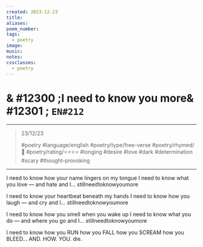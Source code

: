 ```yaml
---
created: 2023-12-23
title:
aliases:
poem_number:
tags:
  - poetry
image:
music:
notes:
cssclasses:
  - poetry
---
```

# & #12300 ;I need to know you more& #12301 ; `EN#212`

---

> 23/12/23
> 
> #poetry 
> #language/english 
> #poetry/type/free-verse 
> #poetry/rhymed/🔴 
> #poetry/rating/⭐⭐⭐⭐ 
> #longing #desire #love #dark #determination #scary #thought-provoking 

---

I need to know how your name lingers on my tongue
I need to know what you love —
and hate
and I… stillneedtoknowyoumore

I need to know your heartbeat beneath my hands
I need to know how you laugh —
and cry
and I… stillneedtoknowyoumore

I need to know how you smell when you wake up
I need to know what you do —
and where you go
and I… stillneedtoknowyoumore

I need to know how you RUN
how you FALL
how you SCREAM
how you BLEED…
AND.
HOW.
YOU.
die.